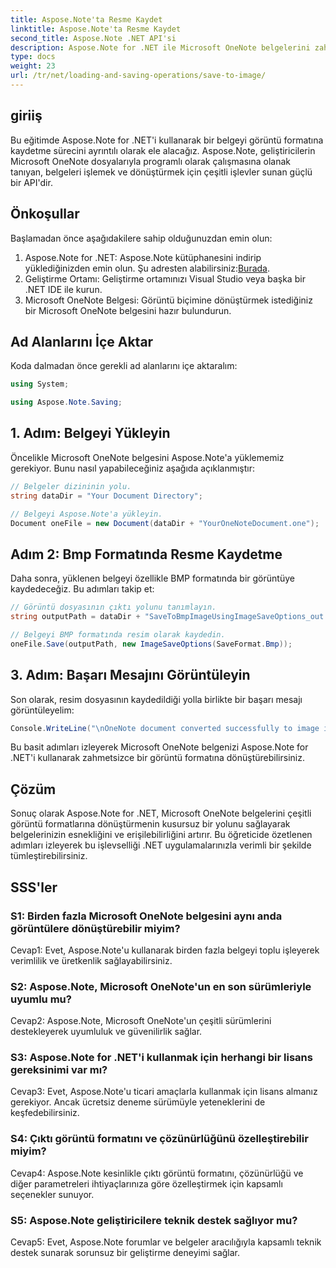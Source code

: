 ```yaml
---
title: Aspose.Note'ta Resme Kaydet
linktitle: Aspose.Note'ta Resme Kaydet
second_title: Aspose.Note .NET API'si
description: Aspose.Note for .NET ile Microsoft OneNote belgelerini zahmetsizce BMP'deki görüntü formatına dönüştürün. Sorunsuz entegrasyon, kolay adımlar ve sağlam işlevsellik.
type: docs
weight: 23
url: /tr/net/loading-and-saving-operations/save-to-image/
---
```

## giriiş

Bu eğitimde Aspose.Note for .NET'i kullanarak bir belgeyi görüntü formatına kaydetme sürecini ayrıntılı olarak ele alacağız. Aspose.Note, geliştiricilerin Microsoft OneNote dosyalarıyla programlı olarak çalışmasına olanak tanıyan, belgeleri işlemek ve dönüştürmek için çeşitli işlevler sunan güçlü bir API'dir.

## Önkoşullar

Başlamadan önce aşağıdakilere sahip olduğunuzdan emin olun:

1.  Aspose.Note for .NET: Aspose.Note kütüphanesini indirip yüklediğinizden emin olun. Şu adresten alabilirsiniz:[Burada](https://releases.aspose.com/note/net/).
2. Geliştirme Ortamı: Geliştirme ortamınızı Visual Studio veya başka bir .NET IDE ile kurun.
3. Microsoft OneNote Belgesi: Görüntü biçimine dönüştürmek istediğiniz bir Microsoft OneNote belgesini hazır bulundurun.

## Ad Alanlarını İçe Aktar

Koda dalmadan önce gerekli ad alanlarını içe aktaralım:

```csharp
using System;

using Aspose.Note.Saving;
```

## 1. Adım: Belgeyi Yükleyin

Öncelikle Microsoft OneNote belgesini Aspose.Note'a yüklememiz gerekiyor. Bunu nasıl yapabileceğiniz aşağıda açıklanmıştır:

```csharp
// Belgeler dizininin yolu.
string dataDir = "Your Document Directory";

// Belgeyi Aspose.Note'a yükleyin.
Document oneFile = new Document(dataDir + "YourOneNoteDocument.one");
```

## Adım 2: Bmp Formatında Resme Kaydetme

Daha sonra, yüklenen belgeyi özellikle BMP formatında bir görüntüye kaydedeceğiz. Bu adımları takip et:

```csharp
// Görüntü dosyasının çıktı yolunu tanımlayın.
string outputPath = dataDir + "SaveToBmpImageUsingImageSaveOptions_out.bmp";

// Belgeyi BMP formatında resim olarak kaydedin.
oneFile.Save(outputPath, new ImageSaveOptions(SaveFormat.Bmp));
```

## 3. Adım: Başarı Mesajını Görüntüleyin

Son olarak, resim dosyasının kaydedildiği yolla birlikte bir başarı mesajı görüntüleyelim:

```csharp
Console.WriteLine("\nOneNote document converted successfully to image in BMP format.\nFile saved at " + outputPath);
```

Bu basit adımları izleyerek Microsoft OneNote belgenizi Aspose.Note for .NET'i kullanarak zahmetsizce bir görüntü formatına dönüştürebilirsiniz.

## Çözüm

Sonuç olarak Aspose.Note for .NET, Microsoft OneNote belgelerini çeşitli görüntü formatlarına dönüştürmenin kusursuz bir yolunu sağlayarak belgelerinizin esnekliğini ve erişilebilirliğini artırır. Bu öğreticide özetlenen adımları izleyerek bu işlevselliği .NET uygulamalarınızla verimli bir şekilde tümleştirebilirsiniz.

## SSS'ler

### S1: Birden fazla Microsoft OneNote belgesini aynı anda görüntülere dönüştürebilir miyim?

Cevap1: Evet, Aspose.Note'u kullanarak birden fazla belgeyi toplu işleyerek verimlilik ve üretkenlik sağlayabilirsiniz.

### S2: Aspose.Note, Microsoft OneNote'un en son sürümleriyle uyumlu mu?

Cevap2: Aspose.Note, Microsoft OneNote'un çeşitli sürümlerini destekleyerek uyumluluk ve güvenilirlik sağlar.

### S3: Aspose.Note for .NET'i kullanmak için herhangi bir lisans gereksinimi var mı?

Cevap3: Evet, Aspose.Note'u ticari amaçlarla kullanmak için lisans almanız gerekiyor. Ancak ücretsiz deneme sürümüyle yeteneklerini de keşfedebilirsiniz.

### S4: Çıktı görüntü formatını ve çözünürlüğünü özelleştirebilir miyim?

Cevap4: Aspose.Note kesinlikle çıktı görüntü formatını, çözünürlüğü ve diğer parametreleri ihtiyaçlarınıza göre özelleştirmek için kapsamlı seçenekler sunuyor.

### S5: Aspose.Note geliştiricilere teknik destek sağlıyor mu?

Cevap5: Evet, Aspose.Note forumlar ve belgeler aracılığıyla kapsamlı teknik destek sunarak sorunsuz bir geliştirme deneyimi sağlar.